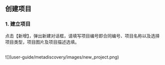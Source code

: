 <!-- 创建项目 -->

## **创建项目**

### **1.  建立项目**

点击【新增】，弹出新建对话框，请填写项目编号即合同编号、项目名称以及选择项目类型，项目图片及项目描述选填。
<br/>
<br/>
<p class="discoveryImg">
![](user-guide/metadiscovery/images/new_project.png)
</p>
<br/>
<br/>